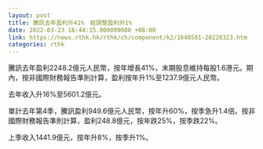 ```yaml
---
layout: post
title: 騰訊去年盈利升41%　經調整盈利升1%
date: 2022-03-23 16:44:15.000000000 +08:00
link: https://news.rthk.hk/rthk/ch/component/k2/1640501-20220323.htm
categories: rthk
---
```


騰訊去年盈利2248.2億元人民幣，按年增長41%，末期股息維持每股1.6港元。期內，按非國際財務報告準則計算，盈利按年升1%至1237.9億元人民幣。

去年收入升16%至5601.2億元。 

單計去年第4季，騰訊盈利949.6億元人民幣，按年升60%，按季急升1.4倍。按非國際財務報告準則計算，盈利248.8億元，按年跌25%，按季跌22%。

上季收入1441.9億元，按年升8%，按季升1%。
